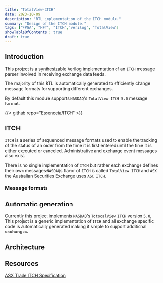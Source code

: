 ```yaml
---
title: "TotalView-ITCH"
date: 2023-10-09
description: "RTL implementation of the ITCH module."
summary: "Design of the ITCH module."
tags: ["FPGA", "HFT", "ITCH","verilog", "TotalView"]
showTableOfContents : true
draft: true
---
```

## Introduction

This project is a synthesizable Verilog implementation of an `ITCH` message
parser involved in receiving exchange data feeds.
 
The majority of this RTL is automatically generated
to efficiently change message formats for supporting different
exchanges.

By default this module supports `NASDAQ`'s `TotalView ITCH 5.0`
message format.

{{< github repo="Essenceia/ITCH" >}}

## ITCH

`ITCH` is a series of sequenced message formats used to enable
the tracking of the status of an order from the time it is first 
entered until the time it is either
executed or canceled. Administrative and exchange event messages also exist.

There is no single implementation of `ITCH` but rather each exchange defines their own
messages:`NASDAQ`s flavor of `ITCH` is called `TotalView ITCH` and `ASX` the Australian Securities
Exchange uses `ASX ITCH`.



### Message formats

## Automatic generation

Currently this project implements `NASDAQ`'s `TotocalView ITCH` version `5.0`,
This project is a generic implementation of `ITCH` and all exchange specific code
is automatically generated making it simple to support additional exchanges.


## Architecture

## Resources

[ASX Trade ITCH Specification](https://www.asxonline.com/content/dam/asxonline/public/documents/asx-trade-refresh-manuals/asx-trade-itch-message-specification.pdf) 

